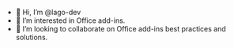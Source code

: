 - 👋 Hi, I’m @lago-dev
- 👀 I’m interested in Office add-ins. 
- 💞️ I’m looking to collaborate on Office add-ins best practices and solutions. 

